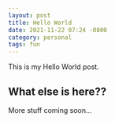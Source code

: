 ```yaml
---
layout: post
title: Hello World
date: 2021-11-22 07:24 -0800
category: personal
tags: fun
---
```


This is my Hello World post.

## What else is here??

More stuff coming soon...
